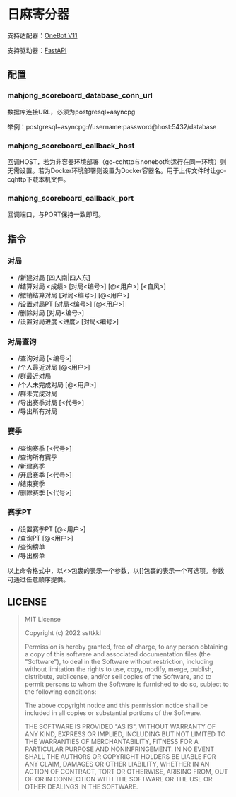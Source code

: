 日麻寄分器
============

支持适配器：[OneBot V11](https://onebot.adapters.nonebot.dev/)

支持驱动器：[FastAPI](https://v2.nonebot.dev/docs/tutorial/choose-driver)

## 配置

### mahjong_scoreboard_database_conn_url

数据库连接URL，必须为postgresql+asyncpg

举例：postgresql+asyncpg://username:password@host:5432/database

### mahjong_scoreboard_callback_host

回调HOST，若为非容器环境部署（go-cqhttp与nonebot均运行在同一环境）则无需设置。若为Docker环境部署则设置为Docker容器名。用于上传文件时让go-cqhttp下载本机文件。

### mahjong_scoreboard_callback_port

回调端口，与PORT保持一致即可。

## 指令

### 对局

- /新建对局 [四人南|四人东]
- /结算对局 <成绩> [对局<编号>] [@<用户>] [<自风>]
- /撤销结算对局 [对局<编号>] [@<用户>]
- /设置对局PT <PT> [对局<编号>] [@<用户>]
- /删除对局 [对局<编号>]
- /设置对局进度 <进度> [对局<编号>]

### 对局查询

- /查询对局 [<编号>]
- /个人最近对局 [@<用户>]
- /群最近对局
- /个人未完成对局 [@<用户>]
- /群未完成对局
- /导出赛季对局 [<代号>]
- /导出所有对局

### 赛季

- /查询赛季 [<代号>]
- /查询所有赛季
- /新建赛季
- /开启赛季 [<代号>]
- /结束赛季
- /删除赛季 [<代号>]

### 赛季PT

- /设置赛季PT <PT> [@<用户>]
- /查询PT [@<用户>]
- /查询榜单
- /导出榜单

以上命令格式中，以<>包裹的表示一个参数，以[]包裹的表示一个可选项。参数可通过任意顺序提供。

## LICENSE

> MIT License
> 
> Copyright (c) 2022 ssttkkl
> 
> Permission is hereby granted, free of charge, to any person obtaining a copy
> of this software and associated documentation files (the "Software"), to deal
> in the Software without restriction, including without limitation the rights
> to use, copy, modify, merge, publish, distribute, sublicense, and/or sell
> copies of the Software, and to permit persons to whom the Software is
> furnished to do so, subject to the following conditions:
> 
> The above copyright notice and this permission notice shall be included in all
> copies or substantial portions of the Software.
> 
> THE SOFTWARE IS PROVIDED "AS IS", WITHOUT WARRANTY OF ANY KIND, EXPRESS OR
> IMPLIED, INCLUDING BUT NOT LIMITED TO THE WARRANTIES OF MERCHANTABILITY,
> FITNESS FOR A PARTICULAR PURPOSE AND NONINFRINGEMENT. IN NO EVENT SHALL THE
> AUTHORS OR COPYRIGHT HOLDERS BE LIABLE FOR ANY CLAIM, DAMAGES OR OTHER
> LIABILITY, WHETHER IN AN ACTION OF CONTRACT, TORT OR OTHERWISE, ARISING FROM,
> OUT OF OR IN CONNECTION WITH THE SOFTWARE OR THE USE OR OTHER DEALINGS IN THE
> SOFTWARE.
> 
